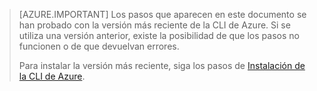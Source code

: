 > [AZURE.IMPORTANT] Los pasos que aparecen en este documento se han probado con la versión más reciente de la CLI de Azure. Si se utiliza una versión anterior, existe la posibilidad de que los pasos no funcionen o de que devuelvan errores.
>
> Para instalar la versión más reciente, siga los pasos de [Instalación de la CLI de Azure](../articles/xplat-cli-install.md).

<!---HONumber=AcomDC_0420_2016-->